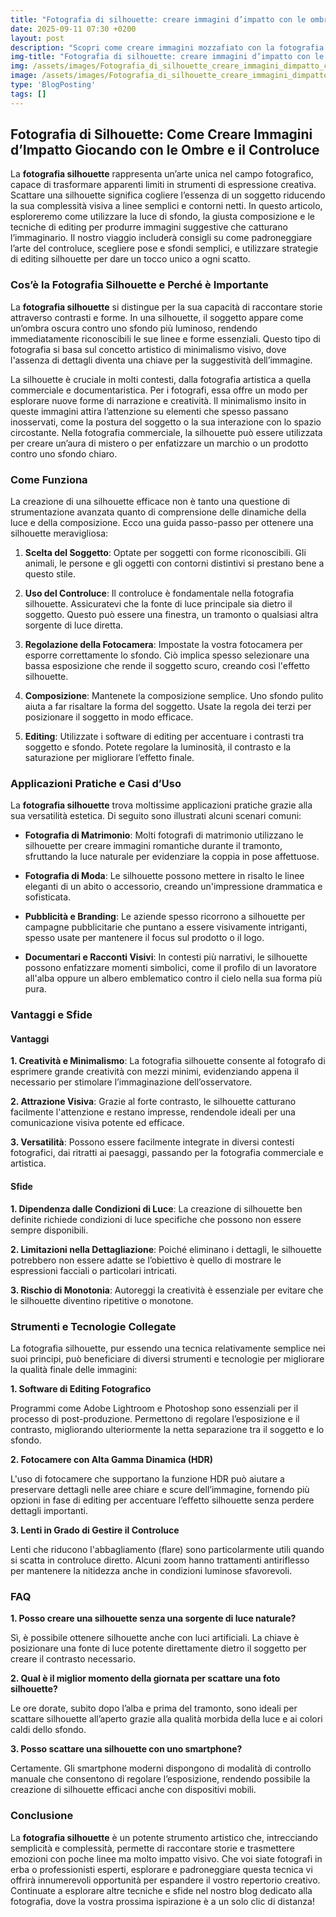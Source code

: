 ```yaml
---
title: "Fotografia di silhouette: creare immagini d’impatto con le ombre"
date: 2025-09-11 07:30 +0200
layout: post
description: "Scopri come creare immagini mozzafiato con la fotografia silhouette: padroneggia il controluce e sfondi semplici per risultati straordinari."
img-title: "Fotografia di silhouette: creare immagini d’impatto con le ombre"
img: /assets/images/Fotografia_di_silhouette_creare_immagini_dimpatto_con_le_ombre.jpg
image: /assets/images/Fotografia_di_silhouette_creare_immagini_dimpatto_con_le_ombre.jpg
type: 'BlogPosting'
tags: []
---
```


## Fotografia di Silhouette: Come Creare Immagini d’Impatto Giocando con le Ombre e il Controluce

La **fotografia silhouette** rappresenta un’arte unica nel campo fotografico, capace di trasformare apparenti limiti in strumenti di espressione creativa. Scattare una silhouette significa cogliere l’essenza di un soggetto riducendo la sua complessità visiva a linee semplici e contorni netti. In questo articolo, esploreremo come utilizzare la luce di sfondo, la giusta composizione e le tecniche di editing per produrre immagini suggestive che catturano l’immaginario. Il nostro viaggio includerà consigli su come padroneggiare l’arte del controluce, scegliere pose e sfondi semplici, e utilizzare strategie di editing silhouette per dare un tocco unico a ogni scatto.

### Cos’è la Fotografia Silhouette e Perché è Importante

La **fotografia silhouette** si distingue per la sua capacità di raccontare storie attraverso contrasti e forme. In una silhouette, il soggetto appare come un’ombra oscura contro uno sfondo più luminoso, rendendo immediatamente riconoscibili le sue linee e forme essenziali. Questo tipo di fotografia si basa sul concetto artistico di minimalismo visivo, dove l'assenza di dettagli diventa una chiave per la suggestività dell’immagine.

La silhouette è cruciale in molti contesti, dalla fotografia artistica a quella commerciale e documentaristica. Per i fotografi, essa offre un modo per esplorare nuove forme di narrazione e creatività. Il minimalismo insito in queste immagini attira l’attenzione su elementi che spesso passano inosservati, come la postura del soggetto o la sua interazione con lo spazio circostante. Nella fotografia commerciale, la silhouette può essere utilizzata per creare un’aura di mistero o per enfatizzare un marchio o un prodotto contro uno sfondo chiaro.

### Come Funziona

La creazione di una silhouette efficace non è tanto una questione di strumentazione avanzata quanto di comprensione delle dinamiche della luce e della composizione. Ecco una guida passo-passo per ottenere una silhouette meravigliosa:

1. **Scelta del Soggetto**: Optate per soggetti con forme riconoscibili. Gli animali, le persone e gli oggetti con contorni distintivi si prestano bene a questo stile.

2. **Uso del Controluce**: Il controluce è fondamentale nella fotografia silhouette. Assicuratevi che la fonte di luce principale sia dietro il soggetto. Questo può essere una finestra, un tramonto o qualsiasi altra sorgente di luce diretta.

3. **Regolazione della Fotocamera**: Impostate la vostra fotocamera per esporre correttamente lo sfondo. Ciò implica spesso selezionare una bassa esposizione che rende il soggetto scuro, creando così l'effetto silhouette.

4. **Composizione**: Mantenete la composizione semplice. Uno sfondo pulito aiuta a far risaltare la forma del soggetto. Usate la regola dei terzi per posizionare il soggetto in modo efficace.

5. **Editing**: Utilizzate i software di editing per accentuare i contrasti tra soggetto e sfondo. Potete regolare la luminosità, il contrasto e la saturazione per migliorare l’effetto finale.

### Applicazioni Pratiche e Casi d’Uso

La **fotografia silhouette** trova moltissime applicazioni pratiche grazie alla sua versatilità estetica. Di seguito sono illustrati alcuni scenari comuni:

- **Fotografia di Matrimonio**: Molti fotografi di matrimonio utilizzano le silhouette per creare immagini romantiche durante il tramonto, sfruttando la luce naturale per evidenziare la coppia in pose affettuose.

- **Fotografia di Moda**: Le silhouette possono mettere in risalto le linee eleganti di un abito o accessorio, creando un'impressione drammatica e sofisticata.

- **Pubblicità e Branding**: Le aziende spesso ricorrono a silhouette per campagne pubblicitarie che puntano a essere visivamente intriganti, spesso usate per mantenere il focus sul prodotto o il logo.

- **Documentari e Racconti Visivi**: In contesti più narrativi, le silhouette possono enfatizzare momenti simbolici, come il profilo di un lavoratore all'alba oppure un albero emblematico contro il cielo nella sua forma più pura.

### Vantaggi e Sfide

#### Vantaggi

**1. Creatività e Minimalismo**: La fotografia silhouette consente al fotografo di esprimere grande creatività con mezzi minimi, evidenziando appena il necessario per stimolare l’immaginazione dell’osservatore.

**2. Attrazione Visiva**: Grazie al forte contrasto, le silhouette catturano facilmente l'attenzione e restano impresse, rendendole ideali per una comunicazione visiva potente ed efficace.

**3. Versatilità**: Possono essere facilmente integrate in diversi contesti fotografici, dai ritratti ai paesaggi, passando per la fotografia commerciale e artistica.

#### Sfide

**1. Dipendenza dalle Condizioni di Luce**: La creazione di silhouette ben definite richiede condizioni di luce specifiche che possono non essere sempre disponibili.

**2. Limitazioni nella Dettagliazione**: Poiché eliminano i dettagli, le silhouette potrebbero non essere adatte se l’obiettivo è quello di mostrare le espressioni facciali o particolari intricati.

**3. Rischio di Monotonia**: Autoreggi la creatività è essenziale per evitare che le silhouette diventino ripetitive o monotone.

### Strumenti e Tecnologie Collegate

La fotografia silhouette, pur essendo una tecnica relativamente semplice nei suoi principi, può beneficiare di diversi strumenti e tecnologie per migliorare la qualità finale delle immagini:

**1. Software di Editing Fotografico**

Programmi come Adobe Lightroom e Photoshop sono essenziali per il processo di post-produzione. Permettono di regolare l’esposizione e il contrasto, migliorando ulteriormente la netta separazione tra il soggetto e lo sfondo.

**2. Fotocamere con Alta Gamma Dinamica (HDR)**

L'uso di fotocamere che supportano la funzione HDR può aiutare a preservare dettagli nelle aree chiare e scure dell’immagine, fornendo più opzioni in fase di editing per accentuare l’effetto silhouette senza perdere dettagli importanti.

**3. Lenti in Grado di Gestire il Controluce**

Lenti che riducono l'abbagliamento (flare) sono particolarmente utili quando si scatta in controluce diretto. Alcuni zoom hanno trattamenti antiriflesso per mantenere la nitidezza anche in condizioni luminose sfavorevoli.

### FAQ

**1. Posso creare una silhouette senza una sorgente di luce naturale?**

Sì, è possibile ottenere silhouette anche con luci artificiali. La chiave è posizionare una fonte di luce potente direttamente dietro il soggetto per creare il contrasto necessario.

**2. Qual è il miglior momento della giornata per scattare una foto silhouette?**

Le ore dorate, subito dopo l’alba e prima del tramonto, sono ideali per scattare silhouette all’aperto grazie alla qualità morbida della luce e ai colori caldi dello sfondo.

**3. Posso scattare una silhouette con uno smartphone?**

Certamente. Gli smartphone moderni dispongono di modalità di controllo manuale che consentono di regolare l’esposizione, rendendo possibile la creazione di silhouette efficaci anche con dispositivi mobili.


### Conclusione

La **fotografia silhouette** è un potente strumento artistico che, intrecciando semplicità e complessità, permette di raccontare storie e trasmettere emozioni con poche linee ma molto impatto visivo. Che voi siate fotografi in erba o professionisti esperti, esplorare e padroneggiare questa tecnica vi offrirà innumerevoli opportunità per espandere il vostro repertorio creativo. Continuate a esplorare altre tecniche e sfide nel nostro blog dedicato alla fotografia, dove la vostra prossima ispirazione è a un solo clic di distanza!